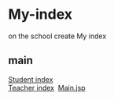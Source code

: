 # My-index
on the school create My index
## main
[Student index](https://github.com/xzvfoi/My-index/blob/master/src/main/webapp/jsp/hello.jsp)<br/>
[Teacher index](https://github.com/xzvfoi/My-index/blob/master/src/main/webapp/jsp/hellos.jsp)&nbsp;
[Main.jsp](https://github.com/xzvfoi/My-index/blob/master/src/main/webapp/index.jsp)&nbsp;
